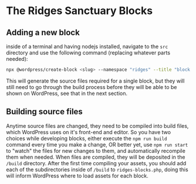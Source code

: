 # The Ridges Sanctuary Blocks


## Adding a new block
inside of a terminal and having nodejs installed, navigate to the `src` directory and use the following command (replacing whatever parts needed):
```sh
npx @wordpress/create-block <slug> --namespace "ridges" --title "block title" --short-description "description for the block" --category "ridges" --no-plugin
```
This will generate the source files required for a single block, but they will still need to go through the build process before they will be able to be shown on WordPress, see that in the next section.

## Building source files
Anytime source files are changed, they need to be compiled into build files, which WordPress uses on it's front-end and editor. So you have two choices while developing blocks, either execute the `npm run build` command every time you make a change, OR better yet, use `npm run start` to "watch" the files for new changes to them, and automatically recompile them when needed. When files are compiled, they will be deposited in the `/build` directory. After the first time compiling your assets, you should add each of the subdirectories inside of `/build` to `ridges-blocks.php`, doing this will inform WordPress where to load assets for each block.
